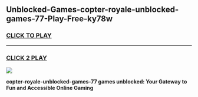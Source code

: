 
## Unblocked-Games-copter-royale-unblocked-games-77-Play-Free-ky78w
<h3>
<a href="https://premium76.site?title=copter-royale-unblocked-games-77&ref=09A">CLICK TO PLAY</a></h3>
<hr>

<h3>
<a href="https://premium76.site?title=copter-royale-unblocked-games-77&ref=09A">CLICK 2 PLAY</a>
  
</h3>

<a href="https://premium76.site?title=copter-royale-unblocked-games-77&ref=09A"><img src="https://clearcache.store/games.png"></a>


**copter-royale-unblocked-games-77 games unblocked: Your Gateway to Fun and Accessible Online Gaming**
